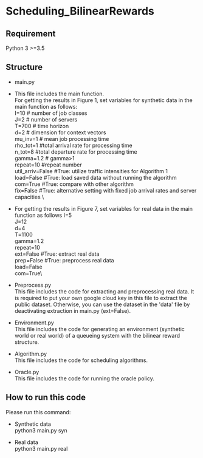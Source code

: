 # Scheduling_BilinearRewards


## Requirement
 Python 3 >=3.5

## Structure
  * main.py
   * This file includes the main function.\
   For getting the results in Figure 1, set variables for synthetic data in the main function as follows:\
   I=10 # number of job classes\
   J=2  # number of servers\
   T=700 # time horizon\
   d=2 # dimension for context vectors\
   mu_inv=1 # mean job processing time\
   rho_tot=1  #total arrival rate for processing time\
   n_tot=8  #total departure rate for processing time\
   gamma=1.2 # gamma>1\
   repeat=10  #repeat number\
   util_arriv=False #True: utilize traffic intensities for Algorithm 1\
   load=False #True: load saved data without running the algorithm\
   com=True #True: compare with other algorithm\
   fix=False #True: alternative setting with fixed job arrival rates and server capacities \
   * For getting the results in Figure 7, set variables for real data in the main function as follows
   I=5\
   J=12\
   d=4\
   T=1100\
   gamma=1.2\
   repeat=10\
   ext=False #True: extract real data\
   prep=False #True: preprocess real data\
   load=False\
   com=True\

  * Preprocess.py\
  This file includes the code for extracting and preprocessing real data. It is required to put your own google cloud key in this file to extract the public dataset. Otherwise, you can use the dataset in the 'data' file by deactivating extraction in main.py (ext=False).

  * Environment.py\
  This file includes the code for generating an environment (synthetic world or real world) of a queueing system with the bilinear reward structure. 
  
  * Algorithm.py\
  This file includes the code for scheduling algorithms.

  * Oracle.py\
  This file includes the code for running the oracle policy.

## How to run this code
Please run this command:

 * Synthetic data\
 python3 main.py syn

 * Real data\
 python3 main.py real

